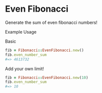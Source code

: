 # Even Fibonacci
Generate the sum of even fibonacci numbers!

Example Usage

Basic
```ruby
fib = Fibonacci::EvenFibonacci.new()
fib.even_number_sum
#=> 4613732
```

Add your own limit!
```ruby
fib = Fibonacci::EvenFibonacci.new(10)
fib.even_number_sum
#=> 10
```
